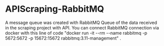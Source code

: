 # APIScraping-RabbitMQ

A message queue was created with RabbitMQ Queue of the data received in the scraping project with API. You can connect RabbitMQ connection via docker with this line of code "docker run -it --rm --name rabbitmq -p 5672:5672 -p 15672:15672 rabbitmq:3.11-management" .
